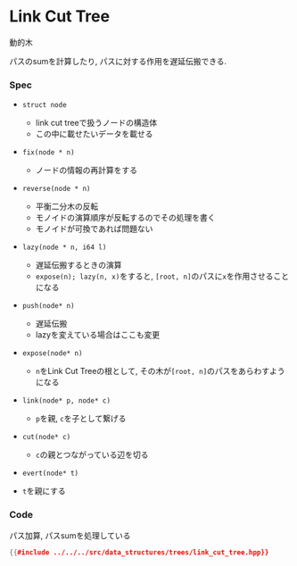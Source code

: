 # Link Cut Tree

動的木

パスのsumを計算したり, パスに対する作用を遅延伝搬できる.

### Spec

- `struct node`
  - link cut treeで扱うノードの構造体
  - この中に載せたいデータを載せる

- `fix(node * n)`
  - ノードの情報の再計算をする

- `reverse(node * n)`
  - 平衡二分木の反転
  - モノイドの演算順序が反転するのでその処理を書く
  - モノイドが可換であれば問題ない

- `lazy(node * n, i64 l)`
  - 遅延伝搬するときの演算
  - `expose(n); lazy(n, x)`をすると, `[root, n]`のパスに`x`を作用させることになる

- `push(node* n)`
  - 遅延伝搬
  - lazyを変えている場合はここも変更

- `expose(node* n)`
  - `n`をLink Cut Treeの根として, その木が`[root, n]`のパスをあらわすようになる

- `link(node* p, node* c)`
  - `p`を親, `c`を子として繋げる

- `cut(node* c)`
  - `c`の親とつながっている辺を切る

 - `evert(node* t)`
  - `t`を親にする

### Code

パス加算, パスsumを処理している

```cpp
{{#include ../../../src/data_structures/trees/link_cut_tree.hpp}}
```
